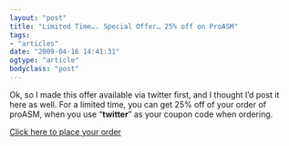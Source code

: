 ```yaml
---
layout: "post"
title: "Limited Time…. Special Offer… 25% off on ProASM"
tags: 
- "articles"
date: "2009-04-16 14:41:31"
ogtype: "article"
bodyclass: "post"
---
```


Ok, so I made this offer available via twitter first, and I thought I’d post it here as well. For a limited time, you can get 25% off of your order of proASM, when you use “**twitter**” as your coupon code when ordering.

[Click here to place your order](http://www.freekrai.net/products/proasm)
